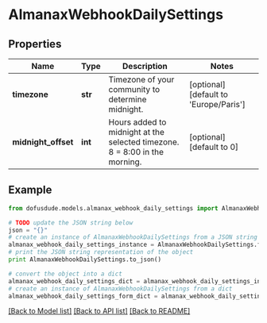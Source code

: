 # AlmanaxWebhookDailySettings


## Properties
Name | Type | Description | Notes
------------ | ------------- | ------------- | -------------
**timezone** | **str** | Timezone of your community to determine midnight. | [optional] [default to 'Europe/Paris']
**midnight_offset** | **int** | Hours added to midnight at the selected timezone. 8 &#x3D; 8:00 in the morning. | [optional] [default to 0]

## Example

```python
from dofusdude.models.almanax_webhook_daily_settings import AlmanaxWebhookDailySettings

# TODO update the JSON string below
json = "{}"
# create an instance of AlmanaxWebhookDailySettings from a JSON string
almanax_webhook_daily_settings_instance = AlmanaxWebhookDailySettings.from_json(json)
# print the JSON string representation of the object
print AlmanaxWebhookDailySettings.to_json()

# convert the object into a dict
almanax_webhook_daily_settings_dict = almanax_webhook_daily_settings_instance.to_dict()
# create an instance of AlmanaxWebhookDailySettings from a dict
almanax_webhook_daily_settings_form_dict = almanax_webhook_daily_settings.from_dict(almanax_webhook_daily_settings_dict)
```
[[Back to Model list]](../README.md#documentation-for-models) [[Back to API list]](../README.md#documentation-for-api-endpoints) [[Back to README]](../README.md)


